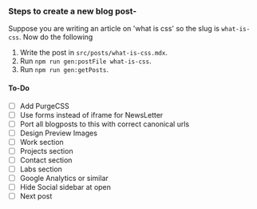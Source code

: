 ### Steps to create a new blog post-
Suppose you are writing an article on 'what is css' so the slug is `what-is-css`. Now do the following

1. Write the post in `src/posts/what-is-css.mdx`.
1. Run `npm run gen:postFile what-is-css`.
1. Run `npm run gen:getPosts`.

#### To-Do

* [ ] Add PurgeCSS
* [ ] Use forms instead of iframe for NewsLetter
* [ ] Port all blogposts to this with correct canonical urls
* [ ] Design Preview Images
* [ ] Work section
* [ ] Projects section
* [ ] Contact section
* [ ] Labs section
* [ ] Google Analytics or similar
* [ ] Hide Social sidebar at open
* [ ] Next post
